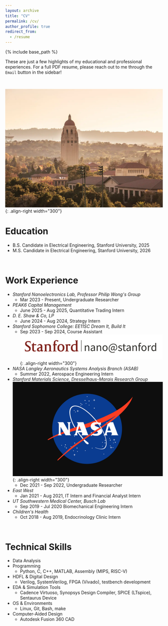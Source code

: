 ```yaml
---
layout: archive
title: "CV"
permalink: /cv/
author_profile: true
redirect_from:
  - /resume
---
```


{% include base_path %}

These are just a few highlights of my educational and professional experiences. For a full PDF resume, please reach out to me through the `Email` button in the sidebar!

<br/>

![POV](/images/stanford2.png){: .align-right width="300"}

Education
======
* B.S. Candidate in Electrical Engineering, Stanford University, 2025
* M.S. Candidate in Electrical Engineering, Stanford University, 2026

<br/>

Work Experience
======
* *Stanford Nanoelectronics Lab, Professor Philip Wong's Group*
  * Mar 2023 - Present, Undergraduate Researcher
* *PEAK6 Capital Management*
  * June 2025 - Aug 2025, Quantitative Trading Intern
* *D. E. Shaw & Co, LP*
  * June 2024 - Aug 2024, Strategy Intern
* *Stanford Sophomore College: EE11SC Dream It, Build It*
  * Sep 2023 - Sep 2024, Course Assistant
![POV](/images/nano.png){: .align-right width="300"}
* *NASA Langley Aeronautics Systems Analysis Branch (ASAB)*
  * Summer 2022, Aerospace Engineering Intern
* *Stanford Materials Science, Dresselhaus-Marais Research Group*
![POV](/images/nasa.png){: .align-right width="300"}
  * Dec 2021 - Sep 2022, Undergraduate Researcher
* *East West*
  * Jan 2021 - Aug 2021, IT Intern and Financial Analyst Intern
* *UT Southwestern Medical Center, Busch Lab*
  * Sep 2019 - Jul 2020 Biomechanical Engineering Intern
* *Children's Health*
  * Oct 2018 - Aug 2019, Endocrinology Clinic Intern

<br/>

Technical Skills
======
* Data Analysis
* Programming
  * Python, C, C++, MATLAB, Assembly (MIPS, RISC-V)
* HDFL & Digital Design
  * Verilog, SystemVerilog, FPGA (Vivado), testbench development
* EDA & Simulation Tools
  * Cadence Virtuoso, Synopsys Design Compiler, SPICE (LTspice), Sentaurus Device
* OS & Environments
  * Linux, Git, Bash, make
* Computer-Aided Design
  * Autodesk Fusion 360 CAD

<br/>

